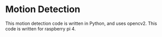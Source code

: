 # Motion Detection
 This motion detection code is written in Python, and uses opencv2. This code is written for raspberry pi 4.
